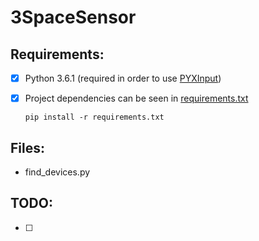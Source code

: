 # 3SpaceSensor

## Requirements:
- [x] Python 3.6.1 (required in order to use [PYXInput](https://github.com/bayangan1991/PYXInput))
- [x] Project dependencies can be seen in [requirements.txt](https://github.com/sulyak/3SpaceSensor/blob/master/requirements.txt)

  ```pip install -r requirements.txt```
  
## Files:
  
  * find_devices.py
  

## TODO:

- [ ] 
